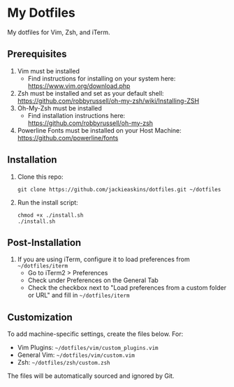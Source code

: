 # My Dotfiles
My dotfiles for Vim, Zsh, and iTerm.

## Prerequisites
1. Vim must be installed
    - Find instructions for installing on your system here: https://www.vim.org/download.php
2. Zsh must be installed and set as your default shell: https://github.com/robbyrussell/oh-my-zsh/wiki/Installing-ZSH
3. Oh-My-Zsh must be installed
    - Find installation instructions here: https://github.com/robbyrussell/oh-my-zsh
4. Powerline Fonts must be installed on your Host Machine: https://github.com/powerline/fonts

## Installation
1. Clone this repo:

   ```
   git clone https://github.com/jackieaskins/dotfiles.git ~/dotfiles
   ```

2. Run the install script:

   ```
   chmod +x ./install.sh
   ./install.sh
   ```

## Post-Installation
1. If you are using iTerm, configure it to load preferences from `~/dotfiles/iterm`
    - Go to iTerm2 > Preferences
    - Check under Preferences on the General Tab
    - Check the checkbox next to "Load preferences from a custom folder or URL" and fill in `~/dotfiles/iterm`

## Customization
To add machine-specific settings, create the files below. For:
- Vim Plugins: `~/dotfiles/vim/custom_plugins.vim`
- General Vim: `~/dotfiles/vim/custom.vim`
- Zsh: `~/dotfiles/zsh/custom.zsh`

The files will be automatically sourced and ignored by Git.
